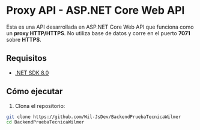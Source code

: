# Proxy API - ASP.NET Core Web API

Esta es una API desarrollada en ASP.NET Core Web API que funciona como un **proxy HTTP/HTTPS**. No utiliza base de datos y corre en el puerto **7071** sobre **HTTPS**.

## Requisitos

- [.NET SDK 8.0](https://dotnet.microsoft.com/download)

## Cómo ejecutar

1. Clona el repositorio:

```bash
git clone https://github.com/Wil-JsDev/BackendPruebaTecnicaWilmer
cd BackendPruebaTecnicaWilmer
